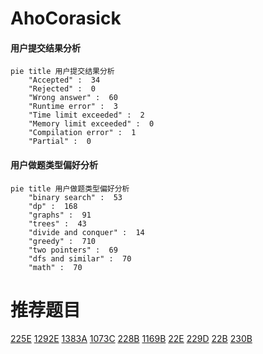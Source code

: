 # AhoCorasick

<!-- tabs:start -->



#### **用户提交结果分析**

```mermaid
pie title 用户提交结果分析
    "Accepted" :  34
    "Rejected" :  0
    "Wrong answer" :  60
    "Runtime error" :  3
    "Time limit exceeded" :  2
    "Memory limit exceeded" :  0
    "Compilation error" :  1
    "Partial" :  0
```

#### **用户做题类型偏好分析**

```mermaid
pie title 用户做题类型偏好分析
    "binary search" :  53
    "dp" :  168
    "graphs" :  91
    "trees" :  43
    "divide and conquer" :  14
    "greedy" :  710
    "two pointers" :  69
    "dfs and similar" :  70
    "math" :  70
```



<!-- tabs:end -->
# 推荐题目
[225E](https://codeforces.com/contest/225/problem/E)
[1292E](https://codeforces.com/contest/1292/problem/E)
[1383A](https://codeforces.com/contest/1383/problem/A)
[1073C](https://codeforces.com/contest/1073/problem/C)
[228B](https://codeforces.com/contest/228/problem/B)
[1169B](https://codeforces.com/contest/1169/problem/B)
[22E](https://codeforces.com/contest/22/problem/E)
[229D](https://codeforces.com/contest/229/problem/D)
[22B](https://codeforces.com/contest/22/problem/B)
[230B](https://codeforces.com/contest/230/problem/B)
